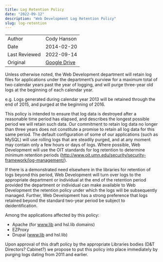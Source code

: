 ```yaml
---
title: Log Retention Policy
date: "2022-09-12"
description: "Web Development Log Retention Policy"
slug: log-retention
---
```


|||
|:----|:----|
| Author | Cody Hanson |
| Date | 2014-02-20 |
| Last Reviewed | 2022-09-14 | 
| Original | [Google Drive](https://docs.google.com/document/d/1dFpspQ4gP-csUwFO-7ejyoqw-nh1ubNe4L4cT1yG3QQ/edit?usp=sharing) |

Unless otherwise noted, the Web Development department will retain log files for applications under the department’s purview for a maximum total of two calendar years past the year of logging, and will purge three-year old logs at the beginning of each calendar year.


e.g. Logs generated during calendar year 2013 will be retained through the end of 2015, and purged at the beginning of 2016.


This policy is intended to ensure that log data is destroyed after a reasonable time period has elapsed, and describes the longest possible period we will retain such data. Our commitment to retain log data no longer than three years does not constitute a promise to retain all log data for this same period. The default configuration of some of our applications (such as MySQL) will use rolling logs that are steadily purged, and at any moment may contain only a few hours or days of logs. Where possible, Web Development will use the OIT standards for log retention to determine minimum retention periods (http://www.oit.umn.edu/security/security-framework/log-management/).


If there is a demonstrated need elsewhere in the libraries for retention of logs beyond this period, Web Development will turn over logs to the appropriate department or individual at the end of the retention period provided the department or individual can make available to Web Development the retention policy under which the logs will be subsequently managed. Further, Web Development has a strong preference that logs retained beyond the standard two-year period be subject to deidentification.


Among the applications affected by this policy:

- Apache (for www.lib and hsl.lib domains)
- EZProxy
- Drupal (www.lib and hsl.lib)


Upon approval of this draft policy by the appropriate Libraries bodies (D&T Directors? Cabinet?) we propose to put this policy into place immediately by purging logs dating from 2011 and earlier.
